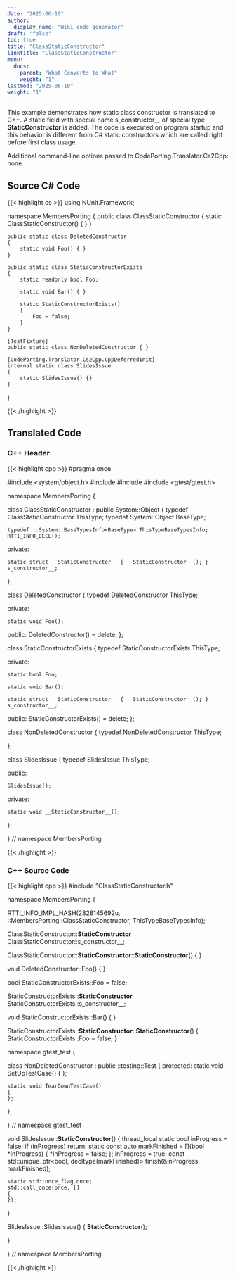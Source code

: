 ```yaml
---
date: "2025-06-10"
author:
  display_name: "Wiki code generator"
draft: "false"
toc: true
title: "ClassStaticConstructor"
linktitle: "ClassStaticConstructor"
menu:
  docs:
    parent: "What Converts to What"
    weight: "1"
lastmod: "2025-06-10"
weight: "1"
---
```


This example demonstrates how static class constructor is translated to C++. A static field with special name s_constructor__ of special type __StaticConstructor__ is added. The code is executed on program startup and this behavior is different from C# static constructors which are called right before first class usage.

Additional command-line options passed to CodePorting.Translator.Cs2Cpp: none.

## Source C# Code ##

{{< highlight cs >}}
using NUnit.Framework;


namespace MembersPorting
{
    public class ClassStaticConstructor
    {
        static ClassStaticConstructor()
        {
        }
    }

    public static class DeletedConstructor
    {
        static void Foo() { }
    }

    public static class StaticConstructorExists
    {
        static readonly bool Foo;

        static void Bar() { }

        static StaticConstructorExists()
        {
            Foo = false;
        }
    }

    [TestFixture]
    public static class NonDeletedConstructor { }

    [CodePorting.Translator.Cs2Cpp.CppDeferredInit]
    internal static class SlidesIssue
    {
        static SlidesIssue() {}
    }
}

{{< /highlight >}}

## Translated Code ##

### C++ Header ###

{{< highlight cpp >}}
#pragma once

#include <system/object.h>
#include <mutex>
#include <memory>
#include <gtest/gtest.h>

namespace MembersPorting {

class ClassStaticConstructor : public System::Object
{
    typedef ClassStaticConstructor ThisType;
    typedef System::Object BaseType;
    
    typedef ::System::BaseTypesInfo<BaseType> ThisTypeBaseTypesInfo;
    RTTI_INFO_DECL();
    
private:

    static struct __StaticConstructor__ { __StaticConstructor__(); } s_constructor__;
    
};

class DeletedConstructor
{
    typedef DeletedConstructor ThisType;
    
private:

    static void Foo();
    
public:
    DeletedConstructor() = delete;
};

class StaticConstructorExists
{
    typedef StaticConstructorExists ThisType;
    
private:

    static bool Foo;
    
    static void Bar();
    
    static struct __StaticConstructor__ { __StaticConstructor__(); } s_constructor__;
    
public:
    StaticConstructorExists() = delete;
};

class NonDeletedConstructor
{
    typedef NonDeletedConstructor ThisType;
    
};

class SlidesIssue
{
    typedef SlidesIssue ThisType;
    
public:

    SlidesIssue();
    
private:

    static void __StaticConstructor__();
    
};

} // namespace MembersPorting



{{< /highlight >}}

### C++ Source Code ###

{{< highlight cpp >}}
#include "ClassStaticConstructor.h"

namespace MembersPorting {

RTTI_INFO_IMPL_HASH(2828145692u, ::MembersPorting::ClassStaticConstructor, ThisTypeBaseTypesInfo);

ClassStaticConstructor::__StaticConstructor__ ClassStaticConstructor::s_constructor__;

ClassStaticConstructor::__StaticConstructor__::__StaticConstructor__()
{
}

void DeletedConstructor::Foo()
{
}

bool StaticConstructorExists::Foo = false;

StaticConstructorExists::__StaticConstructor__ StaticConstructorExists::s_constructor__;

void StaticConstructorExists::Bar()
{
}

StaticConstructorExists::__StaticConstructor__::__StaticConstructor__()
{
    StaticConstructorExists::Foo = false;
}

namespace gtest_test
{

class NonDeletedConstructor : public ::testing::Test
{
protected:
    static void SetUpTestCase()
    {
    };
    
    static void TearDownTestCase()
    {
    };
    
};

} // namespace gtest_test

void SlidesIssue::__StaticConstructor__()
{
    thread_local static bool inProgress = false;
    if (inProgress) return;
    static const auto markFinished = [](bool *inProgress) { *inProgress = false; };
    inProgress = true;
    const std::unique_ptr<bool, decltype(markFinished)> finish(&inProgress, markFinished);
    
    static std::once_flag once;
    std::call_once(once, []
    {
    });
}

SlidesIssue::SlidesIssue()
{
    __StaticConstructor__();
    
}

} // namespace MembersPorting

{{< /highlight >}}
